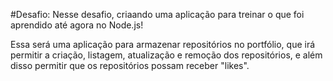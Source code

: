 #Desafio: Nesse desafio, criaando uma aplicação para treinar o que foi aprendido até agora no Node.js!

Essa será uma aplicação para armazenar repositórios no portfólio, que irá permitir a criação, listagem, atualização e remoção dos repositórios, e além disso permitir que os repositórios possam receber "likes".
